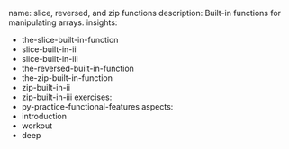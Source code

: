 name: slice, reversed, and zip functions
description: Built-in functions for manipulating arrays.
insights:
  - the-slice-built-in-function
  - slice-built-in-ii
  - slice-built-in-iii
  - the-reversed-built-in-function
  - the-zip-built-in-function
  - zip-built-in-ii
  - zip-built-in-iii
exercises:
  - py-practice-functional-features
aspects:
  - introduction
  - workout
  - deep
 
